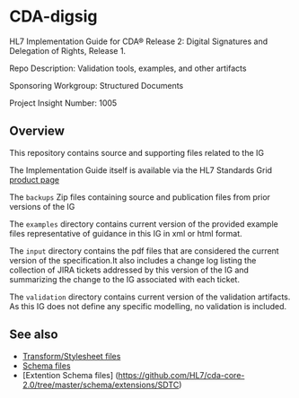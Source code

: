 # CDA-digsig
HL7 Implementation Guide for CDA® Release 2: Digital Signatures and Delegation of Rights, Release 1.

Repo Description: Validation tools, examples, and other artifacts

Sponsoring Workgroup: Structured Documents

Project Insight Number: 1005

## Overview
This repository contains source and supporting files related to the IG

The Implementation Guide itself is available via the HL7 Standards Grid [product page](https://www.hl7.org/implement/standards/product_brief.cfm?product_id=375)

The `backups` Zip files containing source and publication files from prior versions of the IG

The `examples` directory contains current version of the provided example files representative of guidance in this IG in xml or html format. 

The `input` directory contains the pdf files that are considered the current version of the specification.It also includes a change log listing the collection of JIRA tickets addressed by this version of the IG and summarizing the change to the IG associated with each ticket.

The `validation` directory contains current version of the validation artifacts. As this IG does not define any specific modelling, no validation is included.


## See also
* [Transform/Stylesheet files](https://hl7.org/permalink/?CDAStyleSheet)
* [Schema files](https://hl7.org/permalink/?CDAR2.0schema)
* [Extention Schema files] (https://github.com/HL7/cda-core-2.0/tree/master/schema/extensions/SDTC)
